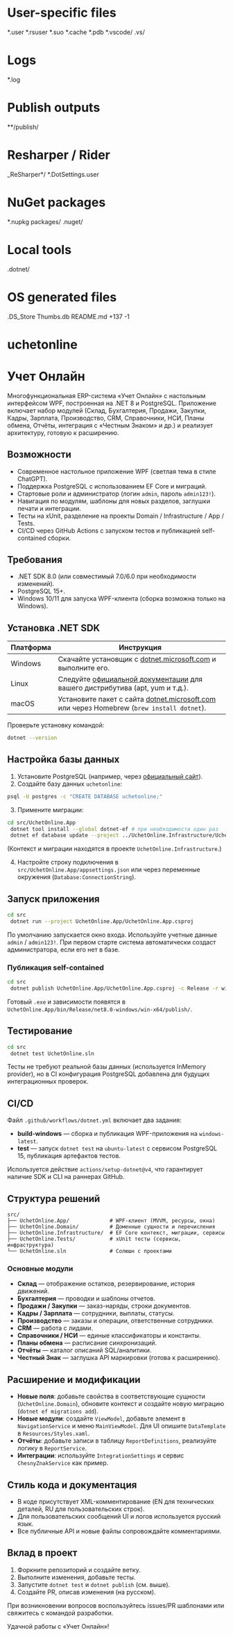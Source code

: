 
# User-specific files
*.user
*.rsuser
*.suo
*.cache
*.pdb
*.vscode/
.vs/

# Logs
*.log

# Publish outputs
**/publish/

# Resharper / Rider
_ReSharper*/
*.DotSettings.user

# NuGet packages
*.nupkg
packages/
.nuget/

# Local tools
.dotnet/

# OS generated files
.DS_Store
Thumbs.db
README.md
+137
-1

# uchetonline
# Учет Онлайн

Многофункциональная ERP-система «Учет Онлайн» с настольным интерфейсом WPF, построенная на .NET 8 и PostgreSQL. Приложение включает набор модулей (Склад, Бухгалтерия, Продажи, Закупки, Кадры, Зарплата, Производство, CRM, Справочники, НСИ, Планы обмена, Отчёты, интеграция с «Честным Знаком» и др.) и реализует архитектуру, готовую к расширению.

## Возможности

- Современное настольное приложение WPF (светлая тема в стиле ChatGPT).
- Поддержка PostgreSQL с использованием EF Core и миграций.
- Стартовые роли и администратор (логин `admin`, пароль `admin123!`).
- Навигация по модулям, шаблоны для новых разделов, заглушки печати и интеграции.
- Тесты на xUnit, разделение на проекты Domain / Infrastructure / App / Tests.
- CI/CD через GitHub Actions с запуском тестов и публикацией self-contained сборки.

## Требования

- .NET SDK 8.0 (или совместимый 7.0/6.0 при необходимости изменений).
- PostgreSQL 15+.
- Windows 10/11 для запуска WPF-клиента (сборка возможна только на Windows).

## Установка .NET SDK

| Платформа | Инструкция |
|-----------|------------|
| Windows   | Скачайте установщик с [dotnet.microsoft.com](https://dotnet.microsoft.com/download/dotnet/8.0) и выполните его. |
| Linux     | Следуйте [официальной документации](https://learn.microsoft.com/dotnet/core/install/linux) для вашего дистрибутива (apt, yum и т.д.). |
| macOS     | Установите пакет с сайта [dotnet.microsoft.com](https://dotnet.microsoft.com/download/dotnet/8.0) или через Homebrew (`brew install dotnet`). |

Проверьте установку командой:

```bash
dotnet --version
```

## Настройка базы данных

1. Установите PostgreSQL (например, через [официальный сайт](https://www.postgresql.org/download/)).
2. Создайте базу данных `uchetonline`:

```bash
psql -U postgres -c "CREATE DATABASE uchetonline;"
```

3. Примените миграции:

```bash
cd src/UchetOnline.App
 dotnet tool install --global dotnet-ef # при необходимости один раз
 dotnet ef database update --project ../UchetOnline.Infrastructure/UchetOnline.Infrastructure.csproj --startup-project UchetOnline.App.csproj --context UchetOnline.Infrastructure.Data.UchetOnlineContext
```

(Контекст и миграции находятся в проекте `UchetOnline.Infrastructure`.)

4. Настройте строку подключения в `src/UchetOnline.App/appsettings.json` или через переменные окружения (`Database:ConnectionString`).

## Запуск приложения

```bash
cd src
 dotnet run --project UchetOnline.App/UchetOnline.App.csproj
```

По умолчанию запускается окно входа. Используйте учетные данные `admin` / `admin123!`. При первом старте система автоматически создаст администратора, если его нет в базе.

### Публикация self-contained

```bash
cd src
 dotnet publish UchetOnline.App/UchetOnline.App.csproj -c Release -r win-x64 --self-contained true /p:PublishSingleFile=true /p:IncludeNativeLibrariesForSelfExtract=true
```

Готовый `.exe` и зависимости появятся в `UchetOnline.App/bin/Release/net8.0-windows/win-x64/publish/`.

## Тестирование

```bash
cd src
 dotnet test UchetOnline.sln
```

Тесты не требуют реальной базы данных (используется InMemory provider), но в CI конфигурация PostgreSQL добавлена для будущих интеграционных проверок.

## CI/CD

Файл `.github/workflows/dotnet.yml` включает два задания:

- **build-windows** — сборка и публикация WPF-приложения на `windows-latest`.
- **test** — запуск `dotnet test` на `ubuntu-latest` с сервисом PostgreSQL 15, публикация артефактов тестов.

Используется действие `actions/setup-dotnet@v4`, что гарантирует наличие SDK и CLI на раннерах GitHub.

## Структура решений

```
src/
├── UchetOnline.App/             # WPF-клиент (MVVM, ресурсы, окна)
├── UchetOnline.Domain/          # Доменные сущности и перечисления
├── UchetOnline.Infrastructure/  # EF Core контекст, миграции, сервисы
├── UchetOnline.Tests/           # xUnit тесты (сервисы, инфраструктура)
└── UchetOnline.sln              # Солюшн с проектами
```

### Основные модули

- **Склад** — отображение остатков, резервирование, история движений.
- **Бухгалтерия** — проводки и шаблоны отчетов.
- **Продажи / Закупки** — заказ-наряды, строки документов.
- **Кадры / Зарплата** — сотрудники, выплаты, статусы.
- **Производство** — заказы и операции, ответственные сотрудники.
- **CRM** — работа с лидами.
- **Справочники / НСИ** — единые классификаторы и константы.
- **Планы обмена** — расписание синхронизаций.
- **Отчёты** — каталог описаний SQL/аналитики.
- **Честный Знак** — заглушка API маркировки (готова к расширению).

## Расширение и модификации

- **Новые поля**: добавьте свойства в соответствующие сущности (`UchetOnline.Domain`), обновите контекст и создайте новую миграцию (`dotnet ef migrations add`).
- **Новые модули**: создайте `ViewModel`, добавьте элемент в `NavigationService` и меню `MainViewModel`. Для UI опишите `DataTemplate` в `Resources/Styles.xaml`.
- **Отчёты**: добавьте записи в таблицу `ReportDefinitions`, реализуйте логику в `ReportService`.
- **Интеграции**: используйте `IntegrationSettings` и сервис `ChesnyZnakService` как пример.

## Стиль кода и документация

- В коде присутствует XML-комментирование (EN для технических деталей, RU для пользовательских строк).
- Для пользовательских сообщений UI и логов используется русский язык.
- Все публичные API и новые файлы сопровождайте комментариями.

## Вклад в проект

1. Форкните репозиторий и создайте ветку.
2. Выполните изменения, добавьте тесты.
3. Запустите `dotnet test` и `dotnet publish` (см. выше).
4. Создайте PR, описав изменения (на русском).

При возникновении вопросов воспользуйтесь issues/PR шаблонами или свяжитесь с командой разработки.

Удачной работы с «Учет Онлайн»!
